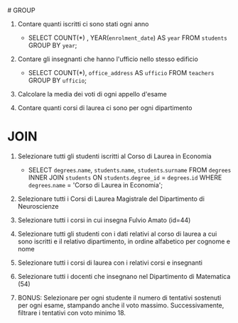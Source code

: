 # GROUP

1. Contare quanti iscritti ci sono stati ogni anno

   - SELECT COUNT(\*) , YEAR(`enrolment_date`) AS `year` FROM `students` GROUP BY `year`;

2. Contare gli insegnanti che hanno l'ufficio nello stesso edificio

   - SELECT COUNT(\*), `office_address` AS `ufficio` FROM `teachers` GROUP BY `ufficio`;

3. Calcolare la media dei voti di ogni appello d'esame

4. Contare quanti corsi di laurea ci sono per ogni dipartimento

# JOIN

1. Selezionare tutti gli studenti iscritti al Corso di Laurea in Economia

   - SELECT `degrees`.`name`, `students`.`name`, `students`.`surname` FROM `degrees` INNER JOIN `students` ON `students`.`degree_id` = `degrees`.`id` WHERE `degrees`.`name` = 'Corso di Laurea in Economia';

2. Selezionare tutti i Corsi di Laurea Magistrale del Dipartimento di Neuroscienze

3. Selezionare tutti i corsi in cui insegna Fulvio Amato (id=44)

4. Selezionare tutti gli studenti con i dati relativi al corso di laurea a cui sono iscritti e il relativo dipartimento, in ordine alfabetico per cognome e nome

5. Selezionare tutti i corsi di laurea con i relativi corsi e insegnanti

6. Selezionare tutti i docenti che insegnano nel Dipartimento di Matematica (54)

7. BONUS: Selezionare per ogni studente il numero di tentativi sostenuti per ogni esame, stampando anche il voto massimo. Successivamente, filtrare i tentativi con voto minimo 18.
